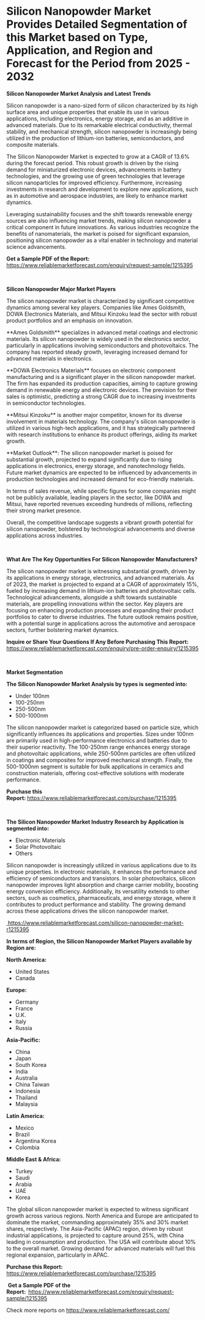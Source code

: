 <p><h1>Silicon Nanopowder Market Provides Detailed Segmentation of this Market based on Type, Application, and Region and Forecast for the Period from 2025 - 2032</h1></p><p><strong>Silicon Nanopowder Market Analysis and Latest Trends</strong></p>
<p><p>Silicon nanopowder is a nano-sized form of silicon characterized by its high surface area and unique properties that enable its use in various applications, including electronics, energy storage, and as an additive in advanced materials. Due to its remarkable electrical conductivity, thermal stability, and mechanical strength, silicon nanopowder is increasingly being utilized in the production of lithium-ion batteries, semiconductors, and composite materials.</p><p>The Silicon Nanopowder Market is expected to grow at a CAGR of 13.6% during the forecast period. This robust growth is driven by the rising demand for miniaturized electronic devices, advancements in battery technologies, and the growing use of green technologies that leverage silicon nanoparticles for improved efficiency. Furthermore, increasing investments in research and development to explore new applications, such as in automotive and aerospace industries, are likely to enhance market dynamics.</p><p>Leveraging sustainability focuses and the shift towards renewable energy sources are also influencing market trends, making silicon nanopowder a critical component in future innovations. As various industries recognize the benefits of nanomaterials, the market is poised for significant expansion, positioning silicon nanopowder as a vital enabler in technology and material science advancements.</p></p>
<p><strong>Get a Sample PDF of the Report:&nbsp;</strong> <a href="https://www.reliablemarketforecast.com/enquiry/request-sample/1215395?utm_campaign=1875&utm_medium=2&utm_source=Github&utm_content=ia&utm_term=14012025&utm_id=silicon-nanopowder">https://www.reliablemarketforecast.com/enquiry/request-sample/1215395</a></p>
<p>&nbsp;</p>
<p><strong>Silicon Nanopowder Major Market Players</strong></p>
<p><p>The silicon nanopowder market is characterized by significant competitive dynamics among several key players. Companies like Ames Goldsmith, DOWA Electronics Materials, and Mitsui Kinzoku lead the sector with robust product portfolios and an emphasis on innovation.</p><p>**Ames Goldsmith** specializes in advanced metal coatings and electronic materials. Its silicon nanopowder is widely used in the electronics sector, particularly in applications involving semiconductors and photovoltaics. The company has reported steady growth, leveraging increased demand for advanced materials in electronics.</p><p>**DOWA Electronics Materials** focuses on electronic component manufacturing and is a significant player in the silicon nanopowder market. The firm has expanded its production capacities, aiming to capture growing demand in renewable energy and electronic devices. The prevision for their sales is optimistic, predicting a strong CAGR due to increasing investments in semiconductor technologies.</p><p>**Mitsui Kinzoku** is another major competitor, known for its diverse involvement in materials technology. The company's silicon nanopowder is utilized in various high-tech applications, and it has strategically partnered with research institutions to enhance its product offerings, aiding its market growth.</p><p>**Market Outlook**: The silicon nanopowder market is poised for substantial growth, projected to expand significantly due to rising applications in electronics, energy storage, and nanotechnology fields. Future market dynamics are expected to be influenced by advancements in production technologies and increased demand for eco-friendly materials.</p><p>In terms of sales revenue, while specific figures for some companies might not be publicly available, leading players in the sector, like DOWA and Mitsui, have reported revenues exceeding hundreds of millions, reflecting their strong market presence.</p><p>Overall, the competitive landscape suggests a vibrant growth potential for silicon nanopowder, bolstered by technological advancements and diverse applications across industries.</p></p>
<p>&nbsp;</p>
<p><strong>What Are The Key Opportunities For Silicon Nanopowder Manufacturers?</strong></p>
<p><p>The silicon nanopowder market is witnessing substantial growth, driven by its applications in energy storage, electronics, and advanced materials. As of 2023, the market is projected to expand at a CAGR of approximately 15%, fueled by increasing demand in lithium-ion batteries and photovoltaic cells. Technological advancements, alongside a shift towards sustainable materials, are propelling innovations within the sector. Key players are focusing on enhancing production processes and expanding their product portfolios to cater to diverse industries. The future outlook remains positive, with a potential surge in applications across the automotive and aerospace sectors, further bolstering market dynamics.</p></p>
<p><strong>Inquire or Share Your Questions If Any Before Purchasing This Report:</strong> <a href="https://www.reliablemarketforecast.com/enquiry/pre-order-enquiry/1215395?utm_campaign=1875&utm_medium=2&utm_source=Github&utm_content=ia&utm_term=14012025&utm_id=silicon-nanopowder">https://www.reliablemarketforecast.com/enquiry/pre-order-enquiry/1215395</a></p>
<p>&nbsp;</p>
<p><strong>Market Segmentation</strong></p>
<p><strong>The Silicon Nanopowder Market Analysis by types is segmented into:</strong></p>
<p><ul><li>Under 100nm</li><li>100-250nm</li><li>250-500nm</li><li>500-1000nm</li></ul></p>
<p><p>The silicon nanopowder market is categorized based on particle size, which significantly influences its applications and properties. Sizes under 100nm are primarily used in high-performance electronics and batteries due to their superior reactivity. The 100-250nm range enhances energy storage and photovoltaic applications, while 250-500nm particles are often utilized in coatings and composites for improved mechanical strength. Finally, the 500-1000nm segment is suitable for bulk applications in ceramics and construction materials, offering cost-effective solutions with moderate performance.</p></p>
<p><strong>Purchase this Report:&nbsp;</strong><a href="https://www.reliablemarketforecast.com/purchase/1215395?utm_campaign=1875&utm_medium=2&utm_source=Github&utm_content=ia&utm_term=14012025&utm_id=silicon-nanopowder">https://www.reliablemarketforecast.com/purchase/1215395</a></p>
<p>&nbsp;</p>
<p><strong>The Silicon Nanopowder Market Industry Research by Application is segmented into:</strong></p>
<p><ul><li>Electronic Materials</li><li>Solar Photovoltaic</li><li>Others</li></ul></p>
<p><p>Silicon nanopowder is increasingly utilized in various applications due to its unique properties. In electronic materials, it enhances the performance and efficiency of semiconductors and transistors. In solar photovoltaics, silicon nanopowder improves light absorption and charge carrier mobility, boosting energy conversion efficiency. Additionally, its versatility extends to other sectors, such as cosmetics, pharmaceuticals, and energy storage, where it contributes to product performance and stability. The growing demand across these applications drives the silicon nanopowder market.</p></p>
<p><a href="https://www.reliablemarketforecast.com/silicon-nanopowder-market-r1215395?utm_campaign=1875&utm_medium=2&utm_source=Github&utm_content=ia&utm_term=14012025&utm_id=silicon-nanopowder">&nbsp;https://www.reliablemarketforecast.com/silicon-nanopowder-market-r1215395</a></p>
<p><strong>In terms of Region, the Silicon Nanopowder Market Players available by Region are:</strong></p>
<p>
    <p> <strong> North America: </strong>
        <ul>
            <li>United States</li>
            <li>Canada</li>
        </ul>
        </p> 
    <p> <strong> Europe: </strong>
        <ul>
            <li>Germany</li>
            <li>France</li>
            <li>U.K.</li>
            <li>Italy</li>
            <li>Russia</li>
        </ul>
        </p> 
    <p> <strong> Asia-Pacific: </strong>
        <ul>
            <li>China</li>
            <li>Japan</li>
            <li>South Korea</li>
            <li>India</li>
            <li>Australia</li>
            <li>China Taiwan</li>
            <li>Indonesia</li>
            <li>Thailand</li>
            <li>Malaysia</li>
        </ul>
        </p> 
    <p> <strong> Latin America: </strong>
        <ul>
            <li>Mexico</li>
            <li>Brazil</li>
            <li>Argentina Korea</li>
            <li>Colombia</li>
        </ul>
        </p> 
    <p> <strong> Middle East & Africa: </strong>
        <ul>
            <li>Turkey</li>
            <li>Saudi</li>
            <li>Arabia</li>
            <li>UAE</li>
            <li>Korea</li>
        </ul>
    </p>
    </p>
<p><p>The global silicon nanopowder market is expected to witness significant growth across various regions. North America and Europe are anticipated to dominate the market, commanding approximately 35% and 30% market shares, respectively. The Asia-Pacific (APAC) region, driven by robust industrial applications, is projected to capture around 25%, with China leading in consumption and production. The USA will contribute about 10% to the overall market. Growing demand for advanced materials will fuel this regional expansion, particularly in APAC.</p></p>
<p><strong>Purchase this Report: </strong><a href="https://www.reliablemarketforecast.com/purchase/1215395?utm_campaign=1875&utm_medium=2&utm_source=Github&utm_content=ia&utm_term=14012025&utm_id=silicon-nanopowder">https://www.reliablemarketforecast.com/purchase/1215395</a></p>
<p>&nbsp;<strong>Get a Sample PDF of the Report:&nbsp;&nbsp;</strong><a href="https://www.reliablemarketforecast.com/enquiry/request-sample/1215395?utm_campaign=1875&utm_medium=2&utm_source=Github&utm_content=ia&utm_term=14012025&utm_id=silicon-nanopowder">https://www.reliablemarketforecast.com/enquiry/request-sample/1215395</a></p>
<p><strong></strong></p>
<p>Check more reports on <a href="https://www.reliablemarketforecast.com/?utm_campaign=1875&utm_medium=2&utm_source=Github&utm_content=ia&utm_term=14012025&utm_id=silicon-nanopowder">https://www.reliablemarketforecast.com/</a></p>